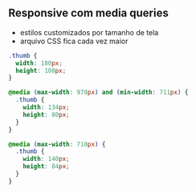 ## Responsive com media queries

- estilos customizados por tamanho de tela
- arquivo CSS fica cada vez maior

```css
.thumb {
  width: 180px;
  height: 108px;
}

@media (max-width: 978px) and (min-width: 711px) {
  .thumb {
    width: 134px;
    height: 80px;
  }
}

@media (max-width: 710px) {
  .thumb {
    width: 140px;
    height: 84px;
  }
}
```
